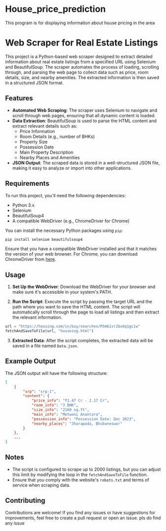 # House_price_prediction
This program is for displaying information about  house pricing in the area 


# Web Scraper for Real Estate Listings

This project is a Python-based web scraper designed to extract detailed information about real estate listings from a specified URL using Selenium and BeautifulSoup. The scraper automates the process of loading, scrolling through, and parsing the web page to collect data such as price, room details, size, and nearby amenities. The extracted information is then saved in a structured JSON format.

## Features

- **Automated Web Scraping**: The scraper uses Selenium to navigate and scroll through web pages, ensuring that all dynamic content is loaded.
- **Data Extraction**: BeautifulSoup is used to parse the HTML content and extract relevant details such as:
  - Price Information
  - Room Details (e.g., number of BHKs)
  - Property Size
  - Possession Date
  - Main Property Description
  - Nearby Places and Amenities
- **JSON Output**: The scraped data is stored in a well-structured JSON file, making it easy to analyze or import into other applications.

## Requirements

To run this project, you'll need the following dependencies:

- Python 3.x
- Selenium
- BeautifulSoup4
- A compatible WebDriver (e.g., ChromeDriver for Chrome)

You can install the necessary Python packages using `pip`:

```bash
pip install selenium beautifulsoup4
```

Ensure that you have a compatible WebDriver installed and that it matches the version of your web browser. For Chrome, you can download ChromeDriver from [here](https://sites.google.com/chromium.org/driver/).

## Usage

1. **Set Up the WebDriver**: Download the WebDriver for your browser and make sure it's accessible in your system's PATH.

2. **Run the Script**: Execute the script by passing the target URL and the path where you want to save the HTML content. The script will automatically scroll through the page to load all listings and then extract the relevant information.

```python
url = "https://housing.com/in/buy/searches/P5m61sr2bx6q1gc1w"
fetchAndSaveToFile(url, "houseing.html")
```

3. **Extracted Data**: After the script completes, the extracted data will be saved in a file named `Data.json`.

## Example Output

The JSON output will have the following structure:

```json
[
    {
        "srp": "srp-1",
        "content": {
            "price_info": "₹1.47 Cr - 2.17 Cr",
            "room_info": "3 BHK",
            "size_info": "2160 sq.ft",
            "main_info": "Motwani Anantara",
            "possession_info": "Possession Date: Dec 2023",
            "nearby_places": "Jharapada, Bhubaneswar"
        }
    },
    ...
]
```

## Notes

- The script is configured to scrape up to 2000 listings, but you can adjust this limit by modifying the loop in the `fetchAndSaveToFile` function.
- Ensure that you comply with the website's `robots.txt` and terms of service when scraping data.

## Contributing

Contributions are welcome! If you find any issues or have suggestions for improvements, feel free to create a pull request or open an issue.
pls do find any issue 